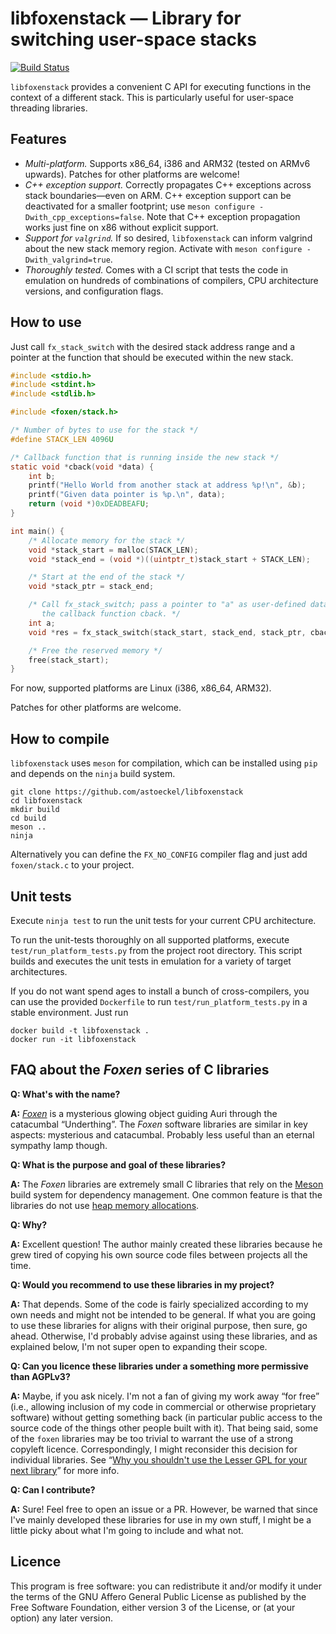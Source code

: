 # libfoxenstack ― Library for switching user-space stacks

[![Build Status](https://travis-ci.org/astoeckel/libfoxenstack.svg?branch=master)](https://travis-ci.org/astoeckel/libfoxenstack)

`libfoxenstack` provides a convenient C API for executing functions in the context of
a different stack. This is particularly useful for user-space threading
libraries.

## Features

* *Multi-platform.*
  Supports x86_64, i386 and ARM32 (tested on ARMv6 upwards). Patches for other platforms are welcome!
* *C++ exception support.*
  Correctly propagates C++ exceptions across stack boundaries―even on ARM.
  C++ exception support can be deactivated for a smaller footprint; use
  `meson configure -Dwith_cpp_exceptions=false`. Note that C++ exception
  propagation works just fine on x86 without explicit support.
* *Support for `valgrind`.* If so desired, `libfoxenstack` can inform valgrind about
  the new stack memory region. Activate with
  `meson configure -Dwith_valgrind=true`.
* *Thoroughly tested.* Comes with a CI script that tests the code in emulation on
  hundreds of combinations of compilers, CPU architecture versions, and
  configuration flags.

## How to use

Just call `fx_stack_switch` with the desired stack address range and a pointer
at the function that should be executed within the new stack.

```c
#include <stdio.h>
#include <stdint.h>
#include <stdlib.h>

#include <foxen/stack.h>

/* Number of bytes to use for the stack */
#define STACK_LEN 4096U

/* Callback function that is running inside the new stack */
static void *cback(void *data) {
	int b;
	printf("Hello World from another stack at address %p!\n", &b);
	printf("Given data pointer is %p.\n", data);
	return (void *)0xDEADBEAFU;
}

int main() {
	/* Allocate memory for the stack */
	void *stack_start = malloc(STACK_LEN);
	void *stack_end = (void *)((uintptr_t)stack_start + STACK_LEN);

	/* Start at the end of the stack */
	void *stack_ptr = stack_end;

	/* Call fx_stack_switch; pass a pointer to "a" as user-defined data to
	   the callback function cback. */
	int a;
	void *res = fx_stack_switch(stack_start, stack_end, stack_ptr, cback, &a);

	/* Free the reserved memory */
	free(stack_start);
}
```

 For now, supported platforms are Linux (i386, x86_64, ARM32).

Patches for other platforms are welcome.

## How to compile

`libfoxenstack` uses `meson` for compilation, which can be installed using `pip` and depends on the `ninja` build system.

```
git clone https://github.com/astoeckel/libfoxenstack
cd libfoxenstack
mkdir build
cd build
meson ..
ninja
```

Alternatively you can define the `FX_NO_CONFIG` compiler flag and just add
`foxen/stack.c` to your project.

## Unit tests

Execute `ninja test` to run the unit tests for your current CPU architecture.

To run the unit-tests thoroughly on all supported platforms, execute
`test/run_platform_tests.py` from the project root directory. This script
builds and executes the unit tests in emulation for a variety of target
architectures.

If you do not want spend ages to install a bunch of cross-compilers, you can use
the provided `Dockerfile` to run `test/run_platform_tests.py` in a stable
environment. Just run
```
docker build -t libfoxenstack .
docker run -it libfoxenstack
```

## FAQ about the *Foxen* series of C libraries

**Q: What's with the name?**

**A:** [*Foxen*](http://kingkiller.wikia.com/wiki/Foxen) is a mysterious glowing object guiding Auri through the catacumbal “Underthing”. The *Foxen* software libraries are similar in key aspects: mysterious and catacumbal. Probably less useful than an eternal sympathy lamp though.

**Q: What is the purpose and goal of these libraries?**

**A:** The *Foxen* libraries are extremely small C libraries that rely on the [Meson](https://mesonbuild.com/) build system for dependency management. One common feature is that the libraries do not use [heap memory allocations](https://github.com/astoeckel/libfoxenmem).

**Q: Why?**

**A:** Excellent question! The author mainly created these libraries because he grew tired of copying his own source code files between projects all the time.

**Q: Would you recommend to use these libraries in my project?**

**A:** That depends. Some of the code is fairly specialized according to my own needs and might not be intended to be general. If what you are going to use these libraries for aligns with their original purpose, then sure, go ahead. Otherwise, I'd probably advise against using these libraries, and as explained below, I'm not super open to expanding their scope.

**Q: Can you licence these libraries under a something more permissive than AGPLv3?**

**A:** Maybe, if you ask nicely. I'm not a fan of giving my work away “for free” (i.e., allowing inclusion of my code in commercial or otherwise proprietary software) without getting something back (in particular public access to the source code of the things other people built with it). That being said, some of the `foxen` libraries may be too trivial to warrant the use of a strong copyleft licence. Correspondingly, I might reconsider this decision for individual libraries. See “[Why you shouldn't use the Lesser GPL for your next library](https://www.gnu.org/licenses/why-not-lgpl.en.html)” for more info.

**Q: Can I contribute?**

**A:** Sure! Feel free to open an issue or a PR. However, be warned that since I've mainly developed these libraries for use in my own stuff, I might be a little picky about what I'm going to include and what not.

## Licence

This program is free software: you can redistribute it and/or modify
it under the terms of the GNU Affero General Public License as
published by the Free Software Foundation, either version 3 of the
License, or (at your option) any later version.
